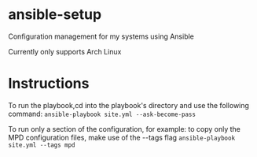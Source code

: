 # ansible-setup
Configuration management for my systems using Ansible

Currently only supports Arch Linux

# Instructions
To run the playbook,cd into the playbook's directory and use the following command:
`ansible-playbook site.yml --ask-become-pass`

To run only a section of the configuration, for example: to copy only the MPD configuration files, make use of the --tags flag
`ansible-playbook site.yml --tags mpd`
